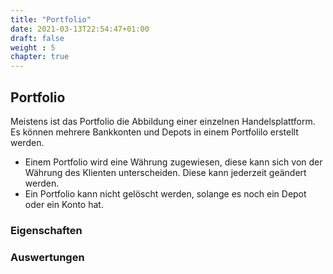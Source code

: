 ```yaml
---
title: "Portfolio"
date: 2021-03-13T22:54:47+01:00
draft: false
weight : 5
chapter: true
---
```

## Portfolio
Meistens ist das Portfolio die Abbildung einer einzelnen Handelsplattform. Es können mehrere Bankkonten und Depots in einem Portfolilo erstellt werden. 
+ Einem Portfolio wird eine Währung zugewiesen, diese kann sich von der Währung des Klienten unterscheiden. Diese kann jederzeit geändert werden.
+ Ein Portfolio kann nicht gelöscht werden, solange es noch ein Depot oder ein Konto hat.

### Eigenschaften

### Auswertungen

